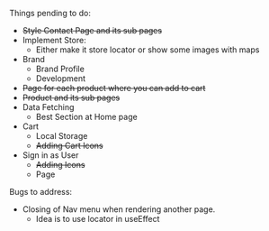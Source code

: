 Things pending to do:

- ~~Style Contact Page and its sub pages~~
- Implement Store:
  - Either make it store locator or show some images with maps
- Brand
  - Brand Profile
  - Development
- ~~Page for each product where you can add to cart~~
- ~~Product and its sub pages~~
- Data Fetching
  - Best Section at Home page
- Cart
  - Local Storage
  - ~~Adding Cart Icons~~
- Sign in as User
  - ~~Adding Icons~~
  - Page

Bugs to address:

- Closing of Nav menu when rendering another page.
  - Idea is to use locator in useEffect

